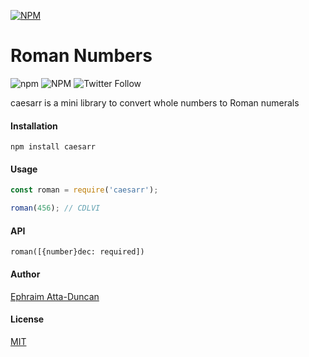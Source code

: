 [![NPM](https://nodei.co/npm/caesarr.png)](https://nodei.co/npm/caesarr/)

# Roman Numbers

![npm](https://img.shields.io/npm/v/caesarr) ![NPM](https://img.shields.io/npm/l/caesarr)
![Twitter Follow](https://img.shields.io/twitter/follow/dephraiim?style=social)

caesarr is a mini library to convert whole numbers to Roman numerals

#### Installation

`npm install caesarr`

#### Usage

```js
const roman = require('caesarr');

roman(456); // CDLVI
```

#### API

`roman([{number}dec: required])`

#### Author

[Ephraim Atta-Duncan](https://dephraiim.now.sh)

#### License

[MIT](./license)
